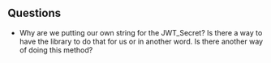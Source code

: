 ## Questions

- Why are we putting our own string for the JWT_Secret? Is there a way to have the library to do that for us or in another word. Is there another way of doing this method?
